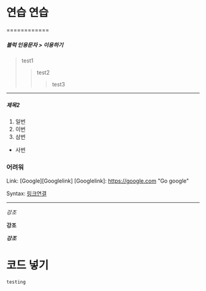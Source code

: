 <H1> 연습 연습 </H1>

============
<H5>블럭 인용문자 > 이용하기</H5>

> test1
>> test2
>>> test3


* * * 


<H5> 제목2 </H5>

1. 일번
2. 이번
3. 삼번
* 사번

### 어려워

Link: [Google][Googlelink]
[Googlelink]: https://google.com "Go google"


Syntax: [링크연결](www.google.com)

*****
*강조*

**강조**

***강조***



<H1> 코드 넣기 </H1>

<pre><code>testing</code></pre>
